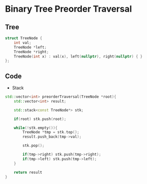 # Binary Tree Preorder Traversal

## Tree

```cpp
struct TreeNode {
	int val;
	TreeNode *left;
	TreeNode *right;
	TreeNode(int x) : val(x), left(nullptr), right(nullptr) { }
};

```

## Code

- Stack

```cpp
std::vector<int> preorderTraversal(TreeNode *root){
	std::vector<int> result;

	std::stack<const TreeNode*> stk;

	if(root) stk.push(root); 

	while(!stk.empty()){
		TreeNode *tmp = stk.top();
		result.push_back(tmp->val);

		stk.pop();

		if(tmp->right) stk.push(tmp->right);
		if(tmp->left) stk.push(tmp->left);
	}

	return result
}
```